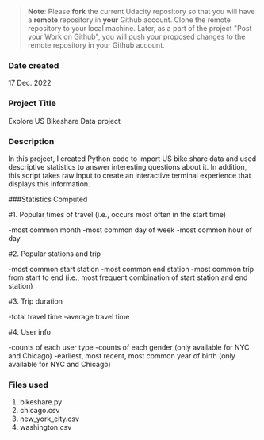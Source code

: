 >**Note**: Please **fork** the current Udacity repository so that you will have a **remote** repository in **your** Github account. Clone the remote repository to your local machine. Later, as a part of the project "Post your Work on Github", you will push your proposed changes to the remote repository in your Github account.

### Date created
17 Dec. 2022


### Project Title
Explore US Bikeshare Data project


### Description
In this project, I created Python code to import US bike share data and used descriptive statistics to answer interesting questions about it.
In addition, this script takes raw input to create an interactive terminal experience that displays this information.


###Statistics Computed

#1. Popular times of travel (i.e., occurs most often in the start time)

-most common month
-most common day of week
-most common hour of day

#2. Popular stations and trip

-most common start station
-most common end station
-most common trip from start to end (i.e., most frequent combination of start station and end station)

#3. Trip duration

-total travel time
-average travel time

#4. User info

-counts of each user type
-counts of each gender (only available for NYC and Chicago)
-earliest, most recent, most common year of birth (only available for NYC and Chicago)


### Files used
1. bikeshare.py 
2. chicago.csv
3. new_york_city.csv
4. washington.csv

